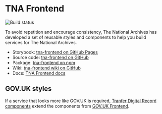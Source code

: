 # TNA Frontend

![Build status](https://img.shields.io/github/actions/workflow/status/nationalarchives/tna-frontend/tests.yml?style=flat-square&event=push&branch=main)

To avoid repetition and encourage consistency, The National Archives has developed a set of reusable styles and components to help you build services for The National Archives.

- Storybook: [tna-frontend on GitHub Pages](https://nationalarchives.github.io/tna-frontend/)
- Source code: [tna-frontend on GitHub](https://github.com/nationalarchives/tna-frontend)
- Package: [tna-frontend on npm](https://www.npmjs.com/package/@nationalarchives/frontend)
- Wiki: [tna-frontend wiki on GitHub](https://github.com/nationalarchives/tna-frontend/wiki)
- Docs: [TNA Frontend docs](https://nationalarchives.github.io/tna-frontend-docs/)

## GOV.UK styles

If a service that looks more like GOV.UK is required, [Tranfer Digital Record components](https://github.com/nationalarchives/tdr-components) extend the components from [GOV.UK Frontend](https://frontend.design-system.service.gov.uk/).
